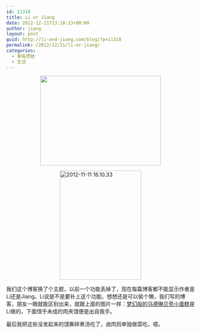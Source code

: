 ```yaml
---
id: 11318
title: Li or Jiang
date: 2012-12-21T13:18:13+00:00
author: jiang
layout: post
guid: http://li-and-jiang.com/blog/?p=11318
permalink: /2012/12/21/li-or-jiang/
categories:
  - 家有虎娃
  - 生活
---
```

<img style="background-image: none; border-right-width: 0px; padding-left: 0px; padding-right: 0px; display: block; float: none; border-top-width: 0px; border-bottom-width: 0px; margin-left: auto; border-left-width: 0px; margin-right: auto; padding-top: 0px" border="0" src="http://li-and-jiang.com/blog/wp-content/uploads/2012/12/3472798a9a81.jpg" width="322" height="240" />

[<img style="background-image: none; border-bottom: 0px; border-left: 0px; padding-left: 0px; padding-right: 0px; display: block; float: none; margin-left: auto; border-top: 0px; margin-right: auto; border-right: 0px; padding-top: 0px" title="2012-11-11 16.10.33" border="0" alt="2012-11-11 16.10.33" src="http://li-and-jiang.com/blog/wp-content/uploads/2012/12/2012-11-11-16.10.33_thumb.jpg" width="218" height="292" />](http://li-and-jiang.com/blog/wp-content/uploads/2012/12/2012-11-11-16.10.33.jpg)

我们这个博客换了个主题，以前一个功能丢掉了，现在每篇博客都不能显示作者是Li还是Jiang。Li说是不是要补上这个功能。想想还是可以偷个懒，我们写的博客，朋友一眼就能区别出来，就跟上面的图片一样：<a href="http://li-and-jiang.com/blog/2012/12/21/%E8%B4%9D%E5%A3%B3%E5%B0%8F%E8%9B%8B%E7%B3%95%E9%A9%AC%E5%BE%B7%E7%90%B3/" target="_blank">梦幻般的马德琳贝壳小蛋糕</a>是Li做的，下面惜乎未成的肉夹馍便是出自我手。

最后我把这些没发起来的馍撕碎煮汤吃了，卤肉则单独做菜吃，噫。